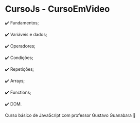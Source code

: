 # CursoJs - CursoEmVideo

✔️ Fundamentos;

✔️ Variáveis e dados;

✔️ Operadores;

✔️ Condições;

✔️ Repetições;

✔️ Arrays;

✔️ Functions;

✔️ DOM.

 Curso básico de JavaScript com professor Gustavo Guanabara 🖖
